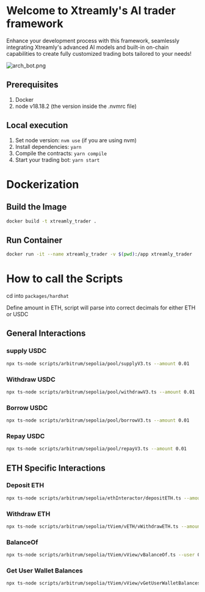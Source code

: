 # Welcome to Xtreamly's AI trader framework

Enhance your development process with this framework, seamlessly integrating Xtreamly's advanced AI models and built-in on-chain capabilities to create fully customized trading bots tailored to your needs!

![arch_bot.png](docs/arch_bot.png)

## Prerequisites

1. Docker
2. node v18.18.2 (the version inside the .nvmrc file)

## Local execution

1. Set node version: `nvm use` (if you are using nvm)
2. Install dependencies: `yarn`
3. Compile the contracts: `yarn compile`
4. Start your trading bot: `yarn start`

# Dockerization 

## Build the Image

```bash
docker build -t xtreamly_trader .
```

## Run Container

```bash
docker run -it --name xtreamly_trader -v $(pwd):/app xtreamly_trader
```

# How to call the Scripts 

cd into `packages/hardhat`

Define amount in ETH, script will parse into correct decimals for either ETH or USDC


## General Interactions

### supply USDC

```bash
npx ts-node scripts/arbitrum/sepolia/pool/supplyV3.ts --amount 0.01
```

### Withdraw USDC

```bash
npx ts-node scripts/arbitrum/sepolia/pool/withdrawV3.ts --amount 0.01
```

### Borrow USDC

```bash
npx ts-node scripts/arbitrum/sepolia/pool/borrowV3.ts --amount 0.01
```

### Repay USDC 

```bash
npx ts-node scripts/arbitrum/sepolia/pool/repayV3.ts --amount 0.01
```


## ETH Specific Interactions


### Deposit ETH

```bash
npx ts-node scripts/arbitrum/sepolia/ethInteractor/depositETH.ts --amount 0.01
```

### Withdraw ETH

```bash
npx ts-node scripts/arbitrum/sepolia/tViem/vETH/vWithdrawETH.ts --amount 0.005
```

### BalanceOf

```bash
npx ts-node scripts/arbitrum/sepolia/tViem/vView/vBalanceOf.ts --user 0xf2873F92324E8EC98a82C47AFA0e728Bd8E41665 --token 0x75faf114eafb1BDbe2F0316DF893fd58CE46AA4d
```

### Get User Wallet Balances

```bash
npx ts-node scripts/arbitrum/sepolia/tViem/vView/vGetUserWalletBalances.ts --user 0xf2873F92324E8EC98a82C47AFA0e728Bd8E41665
```
